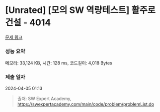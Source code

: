 # [Unrated] [모의 SW 역량테스트] 활주로 건설 - 4014 

[문제 링크](https://swexpertacademy.com/main/code/problem/problemDetail.do?contestProbId=AWIeW7FakkUDFAVH) 

### 성능 요약

메모리: 33,124 KB, 시간: 128 ms, 코드길이: 4,018 Bytes

### 제출 일자

2024-04-05 01:13



> 출처: SW Expert Academy, https://swexpertacademy.com/main/code/problem/problemList.do